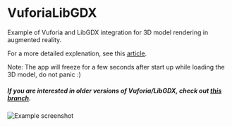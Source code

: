 # VuforiaLibGDX
Example of Vuforia and LibGDX integration for 3D model rendering in augmented reality. 

For a more detailed explenation, see this [article](https://treeset.wordpress.com/2016/06/12/vuforia-and-libgdx-3d-model-renderer/).

Note: The app will freeze for a few seconds after start up while loading the 3D model, do not panic :)

##### If you are interested in older versions of Vuforia/LibGDX, check out [this branch](https://github.com/daemontus/VuforiaLibGDX/tree/old).

![Example screenshot](https://treeset.files.wordpress.com/2016/06/screenshot_2016-06-12-21-13-23.png)
